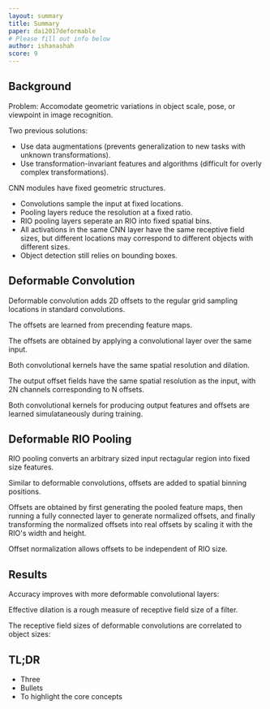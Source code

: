 ```yaml
---
layout: summary
title: Summary
paper: dai2017deformable
# Please fill out info below
author: ishanashah
score: 9
---
```


## Background

Problem: Accomodate geometric variations in object scale, pose, or viewpoint in image recognition.

Two previous solutions:
* Use data augmentations (prevents generalization to new tasks with unknown transformations).
* Use transformation-invariant features and algorithms (difficult for overly complex transformations).

CNN modules have fixed geometric structures.
* Convolutions sample the input at fixed locations.
* Pooling layers reduce the resolution at a fixed ratio.
* RIO pooling layers seperate an RIO into fixed spatial bins.
* All activations in the same CNN layer have the same receptive field sizes, but different locations may correspond to different objects with different sizes.
* Object detection still relies on bounding boxes.

## Deformable Convolution

Deformable convolution adds 2D offsets to the regular grid sampling locations in standard convolutions.

The offsets are learned from precending feature maps.

The offsets are obtained by applying a convolutional layer over the same input.

Both convolutional kernels have the same spatial resolution and dilation.

The output offset fields have the same spatial resolution as the input, with 2N channels corresponding to N offsets.

Both convolutional kernels for producing output features and offsets are learned simulataneously during training.

## Deformable RIO Pooling

RIO pooling converts an arbitrary sized input rectagular region into fixed size features.

Similar to deformable convolutions, offsets are added to spatial binning positions.

Offsets are obtained by first generating the pooled feature maps, then running a fully connected layer to generate normalized offsets, and finally transforming the normalized offsets into real offsets by scaling it with the RIO's width and height.

Offset normalization allows offsets to be independent of RIO size.

## Results

Accuracy improves with more deformable convolutional layers:


Effective dilation is a rough measure of receptive field size of a filter.

The receptive field sizes of deformable convolutions are correlated to object sizes:


## TL;DR
* Three
* Bullets
* To highlight the core concepts
